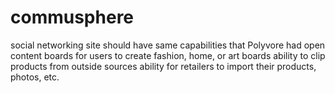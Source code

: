 # commusphere
social networking site
should have same capabilities that Polyvore had
open content boards for users to create fashion, home, or art boards
ability to clip products from outside sources
ability for retailers to import their products, photos, etc.
